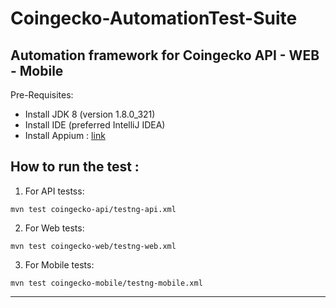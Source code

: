 # Coingecko-AutomationTest-Suite
Automation framework for Coingecko API - WEB - Mobile
---
Pre-Requisites:

- Install JDK 8 (version 1.8.0_321)
- Install IDE (preferred IntelliJ IDEA)
- Install Appium : [link](https://support.smartbear.com/testcomplete/docs/app-testing/mobile/device-cloud/configure-appium/index.html)

How to run the test :
---------------------
1. For API testss: 
```
mvn test coingecko-api/testng-api.xml
```
  
2. For Web tests: 
```
mvn test coingecko-web/testng-web.xml
```

3. For Mobile tests:
```
mvn test coingecko-mobile/testng-mobile.xml
```
---
